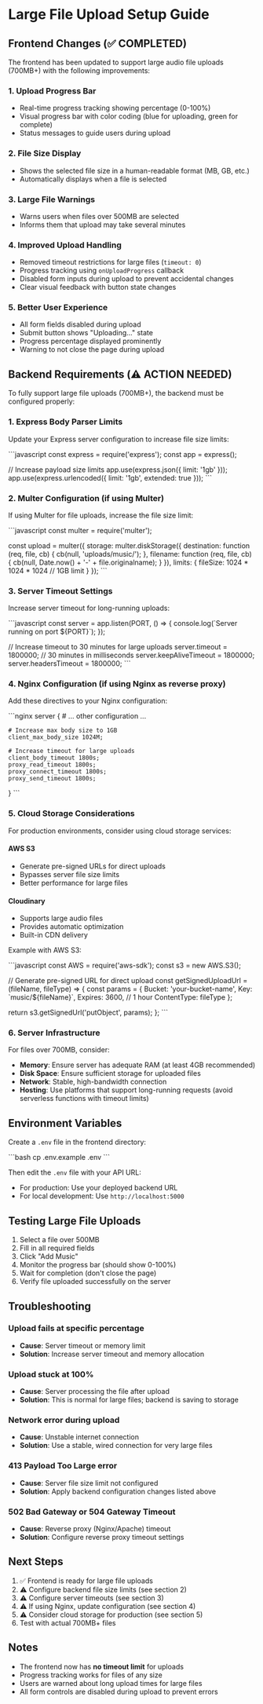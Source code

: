 # Large File Upload Setup Guide

## Frontend Changes (✅ COMPLETED)

The frontend has been updated to support large audio file uploads (700MB+) with the following improvements:

### 1. Upload Progress Bar
- Real-time progress tracking showing percentage (0-100%)
- Visual progress bar with color coding (blue for uploading, green for complete)
- Status messages to guide users during upload

### 2. File Size Display
- Shows the selected file size in a human-readable format (MB, GB, etc.)
- Automatically displays when a file is selected

### 3. Large File Warnings
- Warns users when files over 500MB are selected
- Informs them that upload may take several minutes

### 4. Improved Upload Handling
- Removed timeout restrictions for large files (`timeout: 0`)
- Progress tracking using `onUploadProgress` callback
- Disabled form inputs during upload to prevent accidental changes
- Clear visual feedback with button state changes

### 5. Better User Experience
- All form fields disabled during upload
- Submit button shows "Uploading..." state
- Progress percentage displayed prominently
- Warning to not close the page during upload

## Backend Requirements (⚠️ ACTION NEEDED)

To fully support large file uploads (700MB+), the backend must be configured properly:

### 1. Express Body Parser Limits

Update your Express server configuration to increase file size limits:

\`\`\`javascript
const express = require('express');
const app = express();

// Increase payload size limits
app.use(express.json({ limit: '1gb' }));
app.use(express.urlencoded({ limit: '1gb', extended: true }));
\`\`\`

### 2. Multer Configuration (if using Multer)

If using Multer for file uploads, increase the file size limit:

\`\`\`javascript
const multer = require('multer');

const upload = multer({
  storage: multer.diskStorage({
    destination: function (req, file, cb) {
      cb(null, 'uploads/music/');
    },
    filename: function (req, file, cb) {
      cb(null, Date.now() + '-' + file.originalname);
    }
  }),
  limits: {
    fileSize: 1024 * 1024 * 1024 // 1GB limit
  }
});
\`\`\`

### 3. Server Timeout Settings

Increase server timeout for long-running uploads:

\`\`\`javascript
const server = app.listen(PORT, () => {
  console.log(\`Server running on port \${PORT}\`);
});

// Increase timeout to 30 minutes for large uploads
server.timeout = 1800000; // 30 minutes in milliseconds
server.keepAliveTimeout = 1800000;
server.headersTimeout = 1800000;
\`\`\`

### 4. Nginx Configuration (if using Nginx as reverse proxy)

Add these directives to your Nginx configuration:

\`\`\`nginx
server {
    # ... other configuration ...
    
    # Increase max body size to 1GB
    client_max_body_size 1024M;
    
    # Increase timeout for large uploads
    client_body_timeout 1800s;
    proxy_read_timeout 1800s;
    proxy_connect_timeout 1800s;
    proxy_send_timeout 1800s;
}
\`\`\`

### 5. Cloud Storage Considerations

For production environments, consider using cloud storage services:

#### AWS S3
- Generate pre-signed URLs for direct uploads
- Bypasses server file size limits
- Better performance for large files

#### Cloudinary
- Supports large audio files
- Provides automatic optimization
- Built-in CDN delivery

Example with AWS S3:

\`\`\`javascript
const AWS = require('aws-sdk');
const s3 = new AWS.S3();

// Generate pre-signed URL for direct upload
const getSignedUploadUrl = (fileName, fileType) => {
  const params = {
    Bucket: 'your-bucket-name',
    Key: \`music/\${fileName}\`,
    Expires: 3600, // 1 hour
    ContentType: fileType
  };
  
  return s3.getSignedUrl('putObject', params);
};
\`\`\`

### 6. Server Infrastructure

For files over 700MB, consider:
- **Memory**: Ensure server has adequate RAM (at least 4GB recommended)
- **Disk Space**: Ensure sufficient storage for uploaded files
- **Network**: Stable, high-bandwidth connection
- **Hosting**: Use platforms that support long-running requests (avoid serverless functions with timeout limits)

## Environment Variables

Create a `.env` file in the frontend directory:

\`\`\`bash
cp .env.example .env
\`\`\`

Then edit the `.env` file with your API URL:
- For production: Use your deployed backend URL
- For local development: Use `http://localhost:5000`

## Testing Large File Uploads

1. Select a file over 500MB
2. Fill in all required fields
3. Click "Add Music"
4. Monitor the progress bar (should show 0-100%)
5. Wait for completion (don't close the page)
6. Verify file uploaded successfully on the server

## Troubleshooting

### Upload fails at specific percentage
- **Cause**: Server timeout or memory limit
- **Solution**: Increase server timeout and memory allocation

### Upload stuck at 100%
- **Cause**: Server processing the file after upload
- **Solution**: This is normal for large files; backend is saving to storage

### Network error during upload
- **Cause**: Unstable internet connection
- **Solution**: Use a stable, wired connection for very large files

### 413 Payload Too Large error
- **Cause**: Server file size limit not configured
- **Solution**: Apply backend configuration changes listed above

### 502 Bad Gateway or 504 Gateway Timeout
- **Cause**: Reverse proxy (Nginx/Apache) timeout
- **Solution**: Configure reverse proxy timeout settings

## Next Steps

1. ✅ Frontend is ready for large file uploads
2. ⚠️ Configure backend file size limits (see section 2)
3. ⚠️ Configure server timeouts (see section 3)
4. ⚠️ If using Nginx, update configuration (see section 4)
5. ⚠️ Consider cloud storage for production (see section 5)
6. Test with actual 700MB+ files

## Notes

- The frontend now has **no timeout limit** for uploads
- Progress tracking works for files of any size
- Users are warned about long upload times for large files
- All form controls are disabled during upload to prevent errors

